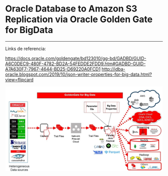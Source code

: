 # Oracle Database to Amazon S3 Replication via Oracle Golden Gate for BigData
___

Links de referencia:

  https://docs.oracle.com/goldengate/bd123010/gg-bd/GADBD/GUID-A6C0DEC9-480F-4782-BD2A-54FEDDE2FDD9.htm#GADBD-GUID-A7A630F7-7967-4644-BD25-D69220A0FCD1
  http://idba-oracle.blogspot.com/2019/10/json-writer-properties-for-big-data.html?view=flipcard

![ggbd](img/ogg_bd.jpg)
